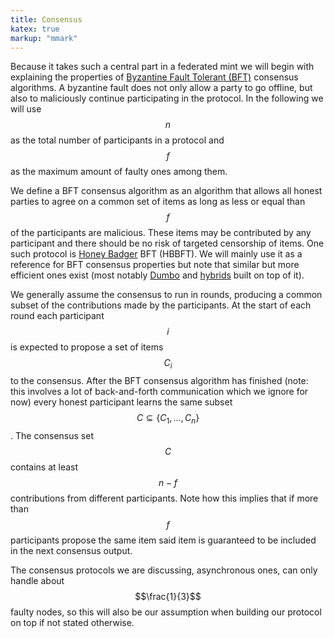 ```yaml
---
title: Consensus
katex: true
markup: "mmark"
---
```


Because it takes such a central part in a federated mint we will begin with explaining the properties of
[Byzantine Fault Tolerant (BFT)](https://en.wikipedia.org/wiki/Byzantine_fault) consensus algorithms.
A byzantine fault does not only allow a party to go offline, but also to maliciously continue participating in the
protocol. In the following we will use $$n$$ as the total number of participants in a protocol and $$f$$ as the maximum
amount of faulty ones among them.

We define a BFT consensus algorithm as an algorithm that allows all honest parties to agree on a common
set of items as long as less or equal than $$f$$ of the participants are malicious. These items may be contributed by
any participant and there should be no risk of targeted censorship of items. One such protocol is [Honey Badger] BFT 
(HBBFT). We will mainly use it as a reference for BFT consensus properties but note that similar but more efficient ones
exist (most notably [Dumbo] and [hybrids] built on top of it).

We generally assume the consensus to run in rounds, producing a common subset of the contributions made by the
participants. At the start of each round each participant $$i$$ is expected to propose a set of items $$C_i$$ to the
consensus. After the BFT consensus algorithm has finished (note: this involves a lot of back-and-forth communication
which we ignore for now) every honest participant learns the same subset $$C \subseteq \{C_1, \dots, C_n\}$$. The
consensus set $$C$$ contains at least $$n-f$$ contributions from different participants. Note how this implies that
if more than $$f$$ participants propose the same item said item is guaranteed to be included in the next consensus
output.

The consensus protocols we are discussing, asynchronous ones, can only handle about $$\frac{1}{3}$$ faulty nodes, so this will
also be our assumption when building our protocol on top if not stated otherwise.

[Honey Badger]: https://eprint.iacr.org/2016/199.pdf
[Dumbo]: https://eprint.iacr.org/2020/841.pdf
[hybrids]: https://arxiv.org/pdf/2103.09425
